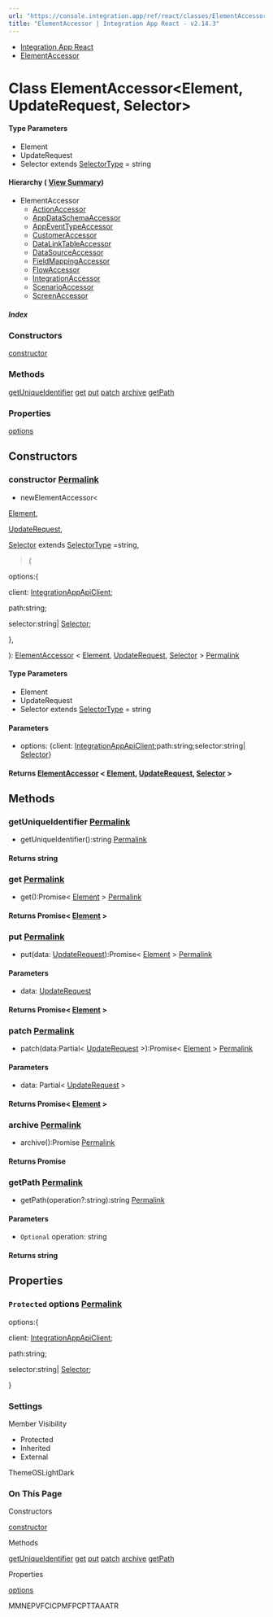 ```yaml
---
url: "https://console.integration.app/ref/react/classes/ElementAccessor.html"
title: "ElementAccessor | Integration App React - v2.14.3"
---
```


- [Integration App React](https://console.integration.app/ref/react/index.html)
- [ElementAccessor](https://console.integration.app/ref/react/classes/ElementAccessor.html)

# Class ElementAccessor<Element, UpdateRequest, Selector>

#### Type Parameters

- Element
- UpdateRequest
- Selector extends [SelectorType](https://console.integration.app/ref/react/types/_integration-app_react.SelectorType.html) = string

#### Hierarchy ( [View Summary](https://console.integration.app/ref/react/hierarchy.html\#ElementAccessor))

- ElementAccessor
  - [ActionAccessor](https://console.integration.app/ref/react/classes/ActionAccessor.html)
  - [AppDataSchemaAccessor](https://console.integration.app/ref/react/classes/AppDataSchemaAccessor.html)
  - [AppEventTypeAccessor](https://console.integration.app/ref/react/classes/AppEventTypeAccessor.html)
  - [CustomerAccessor](https://console.integration.app/ref/react/classes/CustomerAccessor.html)
  - [DataLinkTableAccessor](https://console.integration.app/ref/react/classes/DataLinkTableAccessor.html)
  - [DataSourceAccessor](https://console.integration.app/ref/react/classes/DataSourceAccessor.html)
  - [FieldMappingAccessor](https://console.integration.app/ref/react/classes/FieldMappingAccessor.html)
  - [FlowAccessor](https://console.integration.app/ref/react/classes/FlowAccessor.html)
  - [IntegrationAccessor](https://console.integration.app/ref/react/classes/IntegrationAccessor.html)
  - [ScenarioAccessor](https://console.integration.app/ref/react/classes/ScenarioAccessor.html)
  - [ScreenAccessor](https://console.integration.app/ref/react/classes/ScreenAccessor.html)

##### Index

### Constructors

[constructor](https://console.integration.app/ref/react/classes/ElementAccessor.html#constructor)

### Methods

[getUniqueIdentifier](https://console.integration.app/ref/react/classes/ElementAccessor.html#getuniqueidentifier) [get](https://console.integration.app/ref/react/classes/ElementAccessor.html#get) [put](https://console.integration.app/ref/react/classes/ElementAccessor.html#put) [patch](https://console.integration.app/ref/react/classes/ElementAccessor.html#patch) [archive](https://console.integration.app/ref/react/classes/ElementAccessor.html#archive) [getPath](https://console.integration.app/ref/react/classes/ElementAccessor.html#getpath)

### Properties

[options](https://console.integration.app/ref/react/classes/ElementAccessor.html#options)

## Constructors

### constructor [Permalink](https://console.integration.app/ref/react/classes/ElementAccessor.html\#constructor)

- newElementAccessor<

[Element](https://console.integration.app/ref/react/classes/ElementAccessor.html#constructorelementaccessorelement),

[UpdateRequest](https://console.integration.app/ref/react/classes/ElementAccessor.html#constructorelementaccessorupdaterequest),

[Selector](https://console.integration.app/ref/react/classes/ElementAccessor.html#constructorelementaccessorselector) extends [SelectorType](https://console.integration.app/ref/react/types/_integration-app_react.SelectorType.html) =string,

>(

options:{

client: [IntegrationAppApiClient](https://console.integration.app/ref/react/classes/_integration-app_react.IntegrationAppApiClient.html);

path:string;

selector:string\| [Selector](https://console.integration.app/ref/react/classes/ElementAccessor.html#constructorelementaccessorselector);

},

): [ElementAccessor](https://console.integration.app/ref/react/classes/ElementAccessor.html) < [Element](https://console.integration.app/ref/react/classes/ElementAccessor.html#constructorelementaccessorelement), [UpdateRequest](https://console.integration.app/ref/react/classes/ElementAccessor.html#constructorelementaccessorupdaterequest), [Selector](https://console.integration.app/ref/react/classes/ElementAccessor.html#constructorelementaccessorselector) > [Permalink](https://console.integration.app/ref/react/classes/ElementAccessor.html#constructorelementaccessor)



#### Type Parameters



- Element
- UpdateRequest
- Selector extends [SelectorType](https://console.integration.app/ref/react/types/_integration-app_react.SelectorType.html) = string

#### Parameters

- options: {client: [IntegrationAppApiClient](https://console.integration.app/ref/react/classes/_integration-app_react.IntegrationAppApiClient.html);path:string;selector:string\| [Selector](https://console.integration.app/ref/react/classes/ElementAccessor.html#constructorelementaccessorselector)}

#### Returns [ElementAccessor](https://console.integration.app/ref/react/classes/ElementAccessor.html) < [Element](https://console.integration.app/ref/react/classes/ElementAccessor.html\#constructorelementaccessorelement), [UpdateRequest](https://console.integration.app/ref/react/classes/ElementAccessor.html\#constructorelementaccessorupdaterequest), [Selector](https://console.integration.app/ref/react/classes/ElementAccessor.html\#constructorelementaccessorselector) >

## Methods

### getUniqueIdentifier [Permalink](https://console.integration.app/ref/react/classes/ElementAccessor.html\#getuniqueidentifier)

- getUniqueIdentifier():string [Permalink](https://console.integration.app/ref/react/classes/ElementAccessor.html#getuniqueidentifier-1)



#### Returns string


### get [Permalink](https://console.integration.app/ref/react/classes/ElementAccessor.html\#get)

- get():Promise< [Element](https://console.integration.app/ref/react/classes/ElementAccessor.html#constructorelementaccessorelement) > [Permalink](https://console.integration.app/ref/react/classes/ElementAccessor.html#get-1)



#### Returns Promise< [Element](https://console.integration.app/ref/react/classes/ElementAccessor.html\#constructorelementaccessorelement) >


### put [Permalink](https://console.integration.app/ref/react/classes/ElementAccessor.html\#put)

- put(data: [UpdateRequest](https://console.integration.app/ref/react/classes/ElementAccessor.html#constructorelementaccessorupdaterequest)):Promise< [Element](https://console.integration.app/ref/react/classes/ElementAccessor.html#constructorelementaccessorelement) > [Permalink](https://console.integration.app/ref/react/classes/ElementAccessor.html#put-1)





#### Parameters



- data: [UpdateRequest](https://console.integration.app/ref/react/classes/ElementAccessor.html#constructorelementaccessorupdaterequest)

#### Returns Promise< [Element](https://console.integration.app/ref/react/classes/ElementAccessor.html\#constructorelementaccessorelement) >

### patch [Permalink](https://console.integration.app/ref/react/classes/ElementAccessor.html\#patch)

- patch(data:Partial< [UpdateRequest](https://console.integration.app/ref/react/classes/ElementAccessor.html#constructorelementaccessorupdaterequest) >):Promise< [Element](https://console.integration.app/ref/react/classes/ElementAccessor.html#constructorelementaccessorelement) > [Permalink](https://console.integration.app/ref/react/classes/ElementAccessor.html#patch-1)





#### Parameters



- data: Partial< [UpdateRequest](https://console.integration.app/ref/react/classes/ElementAccessor.html#constructorelementaccessorupdaterequest) >

#### Returns Promise< [Element](https://console.integration.app/ref/react/classes/ElementAccessor.html\#constructorelementaccessorelement) >

### archive [Permalink](https://console.integration.app/ref/react/classes/ElementAccessor.html\#archive)

- archive():Promise<void> [Permalink](https://console.integration.app/ref/react/classes/ElementAccessor.html#archive-1)



#### Returns Promise<void>


### getPath [Permalink](https://console.integration.app/ref/react/classes/ElementAccessor.html\#getpath)

- getPath(operation?:string):string [Permalink](https://console.integration.app/ref/react/classes/ElementAccessor.html#getpath-1)





#### Parameters



- `Optional` operation: string

#### Returns string

## Properties

### `Protected` options [Permalink](https://console.integration.app/ref/react/classes/ElementAccessor.html\#options)

options:{

client: [IntegrationAppApiClient](https://console.integration.app/ref/react/classes/_integration-app_react.IntegrationAppApiClient.html);

path:string;

selector:string\| [Selector](https://console.integration.app/ref/react/classes/ElementAccessor.html#constructorelementaccessorselector);

}

### Settings

Member Visibility

- Protected
- Inherited
- External

ThemeOSLightDark

### On This Page

Constructors

[constructor](https://console.integration.app/ref/react/classes/ElementAccessor.html#constructor)

Methods

[getUniqueIdentifier](https://console.integration.app/ref/react/classes/ElementAccessor.html#getuniqueidentifier) [get](https://console.integration.app/ref/react/classes/ElementAccessor.html#get) [put](https://console.integration.app/ref/react/classes/ElementAccessor.html#put) [patch](https://console.integration.app/ref/react/classes/ElementAccessor.html#patch) [archive](https://console.integration.app/ref/react/classes/ElementAccessor.html#archive) [getPath](https://console.integration.app/ref/react/classes/ElementAccessor.html#getpath)

Properties

[options](https://console.integration.app/ref/react/classes/ElementAccessor.html#options)

MMNEPVFCICPMFPCPTTAAATR